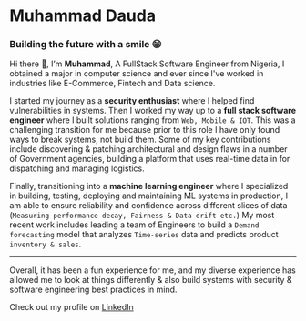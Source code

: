 # Muhammad Dauda

### Building the future with a smile 😁

Hi there 👋, I’m **Muhammad**, A FullStack Software Engineer from Nigeria, I obtained a major in computer science and ever since I've worked in industries like E-Commerce, Fintech and Data science.

I started my journey as a **security enthusiast** where I helped find vulnerabilities in systems. Then I worked my way up to a **full stack software engineer** where I built solutions ranging from `Web, Mobile & IOT`. This was a challenging transition for me because prior to this role I have only found ways to break systems, not build them. Some of my key contributions include discovering & patching architectural and design flaws in a number of Government agencies, building a platform that uses real-time data in for dispatching and managing logistics.

Finally, transitioning into a **machine learning engineer** where I specialized in building, testing, deploying and maintaining ML systems in production, I am able to ensure reliability and confidence across different slices of data (`Measuring performance decay, Fairness & Data drift etc.`) My most recent work includes leading a team of Engineers to build a `Demand forecasting` model that analyzes `Time-series` data and predicts product `inventory & sales`.

---

Overall, it has been a fun experience for me, and my diverse experience has allowed me to look at things differently & also build systems with security & software engineering best practices in mind.

Check out my profile on [LinkedIn](https://www.linkedin.com/in/muhammad-dauda/ "My LinkedIn profile")
